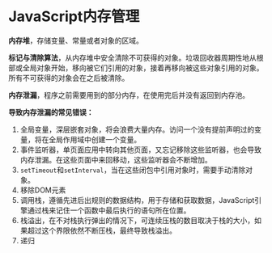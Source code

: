 # JavaScript内存管理 #

**内存堆**，存储变量、常量或者对象的区域。

**标记与清除算法**，从内存堆中安全清除不可获得的对象。垃圾回收器周期性地从根部或全局对象开始，移向被它们引用的对象，接着再移向被这些对象引用的对象。所有不可获得的对象会在之后被清除。

**内存泄漏**，程序之前需要用到的部分内存，在使用完后并没有返回到内存池。

**导致内存泄漏的常见错误：**

1. 全局变量，深层嵌套对象，将会浪费大量内存。访问一个没有提前声明过的变量，将在全局作用域中创建一个变量。
2. 事件监听器，单页面应用中转向其他页面，又忘记移除这些监听器，也会导致内存泄漏。在这些页面中来回移动，这些监听器会不断增加。
3. `setTimeout`和`setInterval`，当在这些闭包中引用对象时，需要手动清除对象。
4. 移除DOM元素
5. 调用栈，遵循先进后出规则的数据结构，用于存储和获取数据，JavaScript引擎通过栈来记住一个函数中最后执行的语句所在位置。
6. 栈溢出，在不对栈执行弹出的情况下，可连续压栈的数目取决于栈的大小，如果超过这个界限依然不断压栈，最终导致栈溢出。
7. 递归